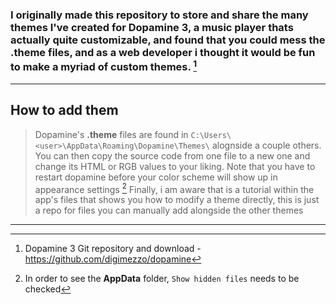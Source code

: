 ### I originally made this repository to store and share the many themes I've created for Dopamine 3, a music player thats actually quite customizable, and found that you could mess the **.theme** files, and as a web developer i thought it would be fun to make a myriad of custom themes. [^1]
---
## How to add them
> Dopamine's **.theme** files are found in ```C:\Users\<user>\AppData\Roaming\Dopamine\Themes\``` alognside a couple others. You can then copy the source code from one file to a new one and change its HTML or RGB values to your liking. Note that you have to restart dopamine before your color scheme will show up in appearance settings [^2]
> Finally, i am aware that is a tutorial within the app's files that shows you how to modify a theme directly, this is just a repo for files you can manually add alongside the other themes

---
[^1]: Dopamine 3 Git repository and download - https://github.com/digimezzo/dopamine
[^2]: In order to see the **AppData** folder, ```Show hidden files``` needs to be checked
